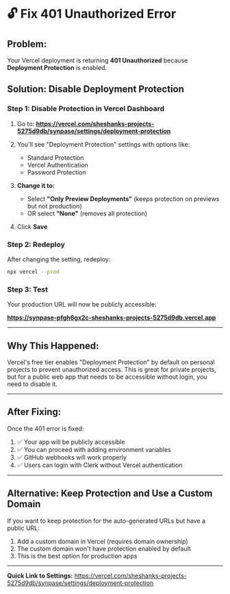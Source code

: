 # 🔓 Fix 401 Unauthorized Error

## Problem:
Your Vercel deployment is returning **401 Unauthorized** because **Deployment Protection** is enabled.

## Solution: Disable Deployment Protection

### Step 1: Disable Protection in Vercel Dashboard

1. Go to: **https://vercel.com/sheshanks-projects-5275d9db/synpase/settings/deployment-protection**

2. You'll see "Deployment Protection" settings with options like:
   - Standard Protection
   - Vercel Authentication
   - Password Protection

3. **Change it to:**
   - Select **"Only Preview Deployments"** (keeps protection on previews but not production)
   - OR select **"None"** (removes all protection)

4. Click **Save**

### Step 2: Redeploy

After changing the setting, redeploy:

```bash
npx vercel --prod
```

### Step 3: Test

Your production URL will now be publicly accessible:

**https://synpase-pfgh6gx2c-sheshanks-projects-5275d9db.vercel.app**

---

## Why This Happened:

Vercel's free tier enables "Deployment Protection" by default on personal projects to prevent unauthorized access. This is great for private projects, but for a public web app that needs to be accessible without login, you need to disable it.

---

## After Fixing:

Once the 401 error is fixed:

1. ✅ Your app will be publicly accessible
2. ✅ You can proceed with adding environment variables
3. ✅ GitHub webhooks will work properly
4. ✅ Users can login with Clerk without Vercel authentication

---

## Alternative: Keep Protection and Use a Custom Domain

If you want to keep protection for the auto-generated URLs but have a public URL:

1. Add a custom domain in Vercel (requires domain ownership)
2. The custom domain won't have protection enabled by default
3. This is the best option for production apps

---

**Quick Link to Settings:**
https://vercel.com/sheshanks-projects-5275d9db/synpase/settings/deployment-protection
